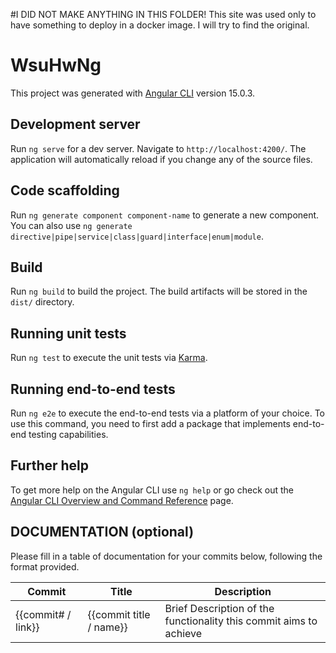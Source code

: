 #I DID NOT MAKE ANYTHING IN THIS FOLDER! This site was used only to have something to deploy in a docker image. I will try to find the original.

# WsuHwNg

This project was generated with [Angular CLI](https://github.com/angular/angular-cli) version 15.0.3.

## Development server

Run `ng serve` for a dev server. Navigate to `http://localhost:4200/`. The application will automatically reload if you change any of the source files.

## Code scaffolding

Run `ng generate component component-name` to generate a new component. You can also use `ng generate directive|pipe|service|class|guard|interface|enum|module`.

## Build

Run `ng build` to build the project. The build artifacts will be stored in the `dist/` directory.

## Running unit tests

Run `ng test` to execute the unit tests via [Karma](https://karma-runner.github.io).

## Running end-to-end tests

Run `ng e2e` to execute the end-to-end tests via a platform of your choice. To use this command, you need to first add a package that implements end-to-end testing capabilities.

## Further help

To get more help on the Angular CLI use `ng help` or go check out the [Angular CLI Overview and Command Reference](https://angular.io/cli) page.


## DOCUMENTATION (optional)

Please fill in a table of documentation for your commits below, following the format provided.

| Commit             | Title                    | Description                                                        |
|--------------------|--------------------------|--------------------------------------------------------------------|
| {{commit# / link}} | {{commit title / name}}  | Brief Description of the functionality this commit aims to achieve |
